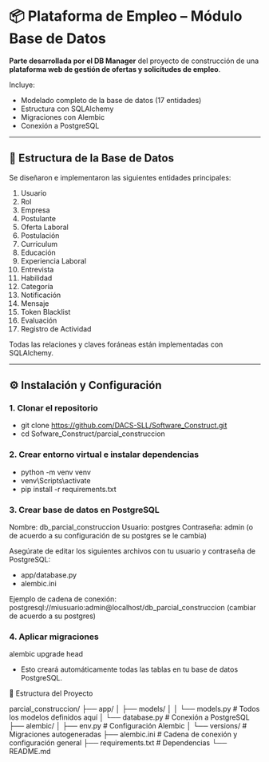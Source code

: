 # 📦 Plataforma de Empleo – Módulo Base de Datos

**Parte desarrollada por el DB Manager** del proyecto de construcción de una **plataforma web de gestión de ofertas y solicitudes de empleo**.

Incluye:
- Modelado completo de la base de datos (17 entidades)
- Estructura con SQLAlchemy
- Migraciones con Alembic
- Conexión a PostgreSQL 

---

## 🧱 Estructura de la Base de Datos

Se diseñaron e implementaron las siguientes entidades principales:

1. Usuario  
2. Rol  
3. Empresa  
4. Postulante  
5. Oferta Laboral  
6. Postulación  
7. Curriculum  
8. Educación  
9. Experiencia Laboral  
10. Entrevista  
11. Habilidad  
12. Categoría  
13. Notificación  
14. Mensaje  
15. Token Blacklist  
16. Evaluación  
17. Registro de Actividad  

Todas las relaciones y claves foráneas están implementadas con SQLAlchemy.

---

## ⚙️ Instalación y Configuración

### 1. Clonar el repositorio

- git clone https://github.com/DACS-SLL/Software_Construct.git
- cd Sofware_Construct/parcial_construccion


### 2. Crear entorno virtual e instalar dependencias
   
- python -m venv venv
- venv\Scripts\activate
- pip install -r requirements.txt


### 3. Crear base de datos en PostgreSQL

Nombre: db_parcial_construccion
Usuario: postgres
Contraseña: admin (o de acuerdo a su configuración de su postgres se le cambia)


Asegúrate de editar los siguientes archivos con tu usuario y contraseña de PostgreSQL:

- app/database.py
- alembic.ini

Ejemplo de cadena de conexión:
postgresql://miusuario:admin@localhost/db_parcial_construccion
(cambiar de acuerdo a su postgres)

### 4. Aplicar migraciones

alembic upgrade head

- Esto creará automáticamente todas las tablas en tu base de datos PostgreSQL.

📁 Estructura del Proyecto

parcial_construccion/
├── app/
│   ├── models/
│   │   └── models.py        # Todos los modelos definidos aquí
│   └── database.py          # Conexión a PostgreSQL
├── alembic/
│   ├── env.py               # Configuración Alembic
│   └── versions/            # Migraciones autogeneradas
├── alembic.ini              # Cadena de conexión y configuración general
├── requirements.txt         # Dependencias
└── README.md              

